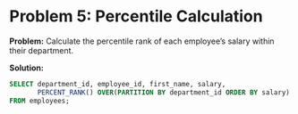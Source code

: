 # Problem 5: Percentile Calculation

**Problem:** Calculate the percentile rank of each employee’s salary within their department.

**Solution:**
```sql
SELECT department_id, employee_id, first_name, salary,
       PERCENT_RANK() OVER(PARTITION BY department_id ORDER BY salary) AS percentile_rank
FROM employees;
